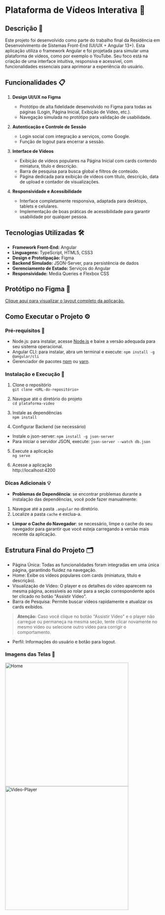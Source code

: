 # Plataforma de Vídeos Interativa 🎥

## Descrição 📜
Este projeto foi desenvolvido como parte do trabalho final da Residência em Desenvolvimento de Sistemas Front-End (UI/UX + Angular 13+). Esta aplicação utiliza o framework Angular e foi projetada para simular uma plataforma de vídeos, como por exemplo o YouTube. Seu foco está na criação de uma interface intuitiva, responsiva e acessível, com funcionalidades essenciais para aprimorar a experiência do usuário.

## Funcionalidades 📋
1. **Design UI/UX no Figma**  
   - Protótipo de alta fidelidade desenvolvido no Figma para todas as páginas (Login, Página Inicial, Exibição de Vídeo, etc.).
   - Navegação simulada no protótipo para validação de usabilidade.

2. **Autenticação e Controle de Sessão**  
   - Login social com integração a serviços, como Google.  
   - Função de logout para encerrar a sessão.  

3. **Interface de Vídeos**  
   - Exibição de vídeos populares na Página Inicial com cards contendo miniatura, título e descrição.  
   - Barra de pesquisa para busca global e filtros de conteúdo.  
   - Página dedicada para exibição de vídeos com título, descrição, data de upload e contador de visualizações.  

4. **Responsividade e Acessibilidade**  
   - Interface completamente responsiva, adaptada para desktops, tablets e celulares.  
   - Implementação de boas práticas de acessibilidade para garantir usabilidade por qualquer pessoa.  

## Tecnologias Utilizadas 🛠️
- **Framework Front-End:** Angular  
- **Linguagens:** TypeScript, HTML5, CSS3  
- **Design e Prototipação:** Figma  
- **Backend Simulado:** JSON-Server, para persistência de dados  
- **Gerenciamento de Estado:** Serviços do Angular  
- **Responsividade:**  Media Queries e Flexbox CSS 

## Protótipo no Figma 🎨
[Clique aqui para visualizar o layout completo da aplicação. ](https://www.figma.com/design/liDD7DeqZevKYDBCajLayl/Plataforma-de-Video?node-id=0-1&t=lUwHKB976HO2MCLN-1)

## Como Executar o Projeto ⚙️
### Pré-requisitos 📝
* Node.js: para instalar, acesse [Node.js](https://nodejs.org/en/download/package-manager) e baixe a versão adequada para seu sistema operacional.
* Angular CLI: para instalar, abra um terminal e execute:
``npm install -g @angular/cli``
* Gerenciador de pacotes [npm](https://www.npmjs.com/) ou [yarn](https://yarnpkg.com/).  

### Instalação e Execução 🚀
1. Clone o repositório <br>
``git clone <URL-do-repositório>``

2. Navegue até o diretório do projeto <br>
``cd plataforma-video``

3. Instale as dependências <br>
``npm install``

4. Configurar Backend (se necessário) <br>
* Instale o json-server: 
``npm install -g json-server``
* Para iniciar o servidor JSON, execute: 
``json-server --watch db.json``

5. Execute a aplicação <br>
``ng serve``

5. Acesse a aplicação <br>
http://localhost:4200

### Dicas Adicionais 💡
* **Problemas de Dependência**: se encontrar problemas durante a instalação das dependências, você pode fazer manualmente:
 1. Navegue até a pasta `.angular` no diretório.
 2. Localize a pasta `cache` e exclua-a.
* **Limpar o Cache do Navegador**: se necessário, limpe o cache do seu navegador para garantir que você esteja carregando a versão mais recente da aplicação.

## Estrutura Final do Projeto 🗂️
* Página Única: Todas as funcionalidades foram integradas em uma única página, garantindo fluidez na navegação.
* Home: Exibe os vídeos populares com cards (miniatura, título e descrição).
* Visualização de Vídeo: O player e os detalhes do vídeo aparecem na mesma página, acessíveis ao rolar para a seção correspondente após ter clicado no botão "Assistir Vídeo".
* Barra de Pesquisa: Permite buscar vídeos rapidamente e atualizar os cards exibidos.
 > **Atenção:** Caso você clique no botão "Assistir Vídeo" e o player não carregue ou permaneça na mesma seção, tente clicar novamente no mesmo vídeo ou selecione outro vídeo para corrigir o comportamento.
* Perfil: Informações do usuário e botão para logout.

### Imagens das Telas 📸
<img src="https://github.com/user-attachments/assets/f331e949-e1a2-40c0-9b66-7f18953c90b8" alt="Home" width="400px" />

<img src="https://github.com/user-attachments/assets/b64b596e-63b3-41ff-9492-5a1d96d49015" alt="Video-Player" width="400px" />
